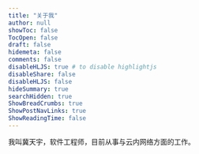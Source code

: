 ```yaml
---
title: "关于我"
author: null
showToc: false
TocOpen: false
draft: false
hidemeta: false
comments: false
disableHLJS: true # to disable highlightjs
disableShare: false
disableHLJS: false
hideSummary: true
searchHidden: true
ShowBreadCrumbs: true
ShowPostNavLinks: true
ShowReadingTime: false
---
```

我叫冀天宇，软件工程师，目前从事与云内网络方面的工作。